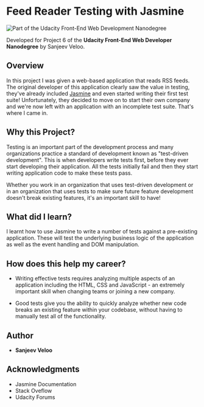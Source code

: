 # Feed Reader Testing with Jasmine

![Part of the Udacity Front-End Web Development Nanodegree](https://img.shields.io/badge/Udacity-Front--End%20Web%20Developer%20Nanodegree-02b3e4.svg)

Developed for Project 6 of the **Udacity Front-End Web Developer Nanodegree** by Sanjeev Veloo.

## Overview

In this project I was given a web-based application that reads RSS feeds. The original developer of this application clearly saw the value in testing, they've already included [Jasmine](http://jasmine.github.io/) and even started writing their first test suite! Unfortunately, they decided to move on to start their own company and we're now left with an application with an incomplete test suite. That's where I came in.

## Why this Project?

Testing is an important part of the development process and many organizations practice a standard of development known as "test-driven development". This is when developers write tests first, before they ever start developing their application. All the tests initially fail and then they start writing application code to make these tests pass.

Whether you work in an organization that uses test-driven development or in an organization that uses tests to make sure future feature development doesn't break existing features, it's an important skill to have!


## What did I learn?

I learnt how to use Jasmine to write a number of tests against a pre-existing application. These will test the underlying business logic of the application as well as the event handling and DOM manipulation.


## How does this help my career?

* Writing effective tests requires analyzing multiple aspects of an application including the HTML, CSS and JavaScript - an extremely important skill when changing teams or joining a new company.

* Good tests give you the ability to quickly analyze whether new code breaks an existing feature within your codebase, without having to manually test all of the functionality.

## Author

* **Sanjeev Veloo**

## Acknowledgments

* Jasmine Documentation
* Stack Oveflow
* Udacity Forums